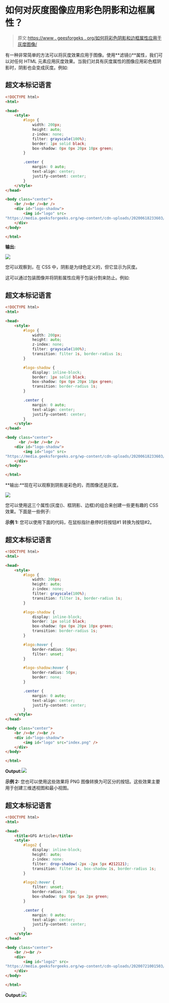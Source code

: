 # 如何对灰度图像应用彩色阴影和边框属性？

> 原文:[https://www . geesforgeks . org/如何将彩色阴影和边框属性应用于灰度图像/](https://www.geeksforgeeks.org/how-to-apply-colored-shadow-and-border-properties-to-a-grayscale-image/)

有一种非常简单的方法可以将灰度效果应用于图像。使用**滤镜()**属性，我们可以对任何 HTML 元素应用灰度效果。当我们对具有灰度属性的图像应用彩色框阴影时，阴影也会变成灰度。例如:

## 超文本标记语言

```html
<!DOCTYPE html>
<html>

<head>
    <style>
        #logo {
            width: 200px;
            height: auto;
            z-index: none;
            filter: grayscale(100%);
            border: 1px solid black;
            box-shadow: 0px 0px 20px 10px green;
        }

        .center {
            margin: 0 auto;
            text-align: center;
            justify-content: center;
        }
    </style>
</head>

<body class="center">
    <br /><br /><br />
    <div id="logo-shadow">
        <img id="logo" src=
"https://media.geeksforgeeks.org/wp-content/cdn-uploads/20200618233603/gfg3.png" />
    </div>
</body>

</html>
```

**输出:**

![](img/05cf384bd6b6f1464c17d65c5607d335.png)

您可以观察到，在 CSS 中，阴影是为绿色定义的，但它显示为灰度。

这可以通过包装图像并将阴影属性应用于包装分割来防止。例如:

## 超文本标记语言

```html
<!DOCTYPE html>
<html>

<head>
    <style>
        #logo {
            width: 200px;
            height: auto;
            z-index: none;
            filter: grayscale(100%);
            transition: filter 1s, border-radius 1s;
        }

        #logo-shadow {
            display: inline-block;
            border: 1px solid black;
            box-shadow: 0px 0px 20px 10px green;
            transition: border-radius 1s;
        }

        .center {
            margin: 0 auto;
            text-align: center;
            justify-content: center;
        }
    </style>
</head>

<body class="center">
      <br /><br /><br />
    <div id="logo-shadow">
        <img id="logo" src=
"https://media.geeksforgeeks.org/wp-content/cdn-uploads/20200618233603/gfg3.png" />
    </div>
</body>

</html>
```

**输出:**现在可以观察到阴影是彩色的，而图像还是灰度。

![](img/0a58b80529a9358e7c2cbb10ab15ea6b.png)

您可以使用这三个属性(灰度()、框阴影、边框)的组合来创建一些更有趣的 CSS 效果。下面是一些例子:

**示例 1:** 您可以使用下面的代码，在鼠标指针悬停时将按钮#1 转换为按钮#2。

## 超文本标记语言

```html
<!DOCTYPE html>
<html>

<head>
    <style>
        #logo {
            width: 200px;
            height: auto;
            z-index: none;
            filter: grayscale(100%);
            transition: filter 1s, border-radius 1s;
        }

        #logo-shadow {
            display: inline-block;
            border: 1px solid black;
            box-shadow: 0px 0px 20px 10px green;
            transition: border-radius 1s;
        }

        #logo:hover {
            border-radius: 50px;
            filter: unset;
        }

        #logo-shadow:hover {
            border-radius: 50px;
            border: none;
        }

        .center {
            margin: 0 auto;
            text-align: center;
            justify-content: center;
        }
    </style>
</head>

<body class="center">
    <br /><br /><br />
    <div id="logo-shadow">
        <img id="logo" src="index.png" />
    </div>
</body>

</html>
```

**Output:**![](img/759099d8261738f85bcdd8bdeec05111.png)

**示例 2:** 您也可以使用这些效果将 PNG 图像转换为可区分的按钮。这些效果主要用于创建三维透视图和最小视图。

## 超文本标记语言

```html
<!DOCTYPE html>
<html>

<head>
    <title>GFG Article</title>
    <style>
        #logo2 {
            display: inline-block;
            height: auto;
            z-index: none;
            filter: drop-shadow(-2px -2px 5px #212121);
            transition: filter 1s, box-shadow 1s, border-radius 1s;
        }

        #logo2:hover {
            filter: unset;
            border-radius: 30px;
            box-shadow: 0px 0px 5px 2px green;
        }

        .center {
            margin: 0 auto;
            text-align: center;
            justify-content: center;
        }
    </style>
</head>

<body class="center">
    <br /><br />
    <div>
        <img id="logo2" src=
"https://media.geeksforgeeks.org/wp-content/cdn-uploads/20200721001503/geeksforgeeks-6.png" />
    </div>
</body>

</html>
```

**Output:**![](img/d4bfd9cd377d09773dfa2e4af49b8c46.png)